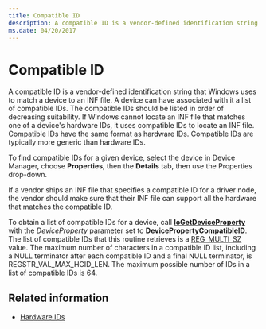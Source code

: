```yaml
---
title: Compatible ID
description: A compatible ID is a vendor-defined identification string that Windows uses to match a device to an INF file.
ms.date: 04/20/2017
---
```


# Compatible ID

A compatible ID is a vendor-defined identification string that Windows uses to match a device to an INF file. A device can have associated with it a list of compatible IDs. The compatible IDs should be listed in order of decreasing suitability. If Windows cannot locate an INF file that matches one of a device's hardware IDs, it uses compatible IDs to locate an INF file. Compatible IDs have the same format as hardware IDs. Compatible IDs are typically more generic than hardware IDs.

To find compatible IDs for a given device, select the device in Device Manager, choose **Properties**, then the **Details** tab, then use the Properties drop-down.

If a vendor ships an INF file that specifies a compatible ID for a driver node, the vendor should make sure that their INF file can support all the hardware that matches the compatible ID.

To obtain a list of compatible IDs for a device, call [**IoGetDeviceProperty**](/windows-hardware/drivers/ddi/wdm/nf-wdm-iogetdeviceproperty) with the *DeviceProperty* parameter set to **DevicePropertyCompatibleID**. The list of compatible IDs that this routine retrieves is a [REG_MULTI_SZ](/windows/desktop/SysInfo/registry-value-types) value. The maximum number of characters in a compatible ID list, including a NULL terminator after each compatible ID and a final NULL terminator, is REGSTR_VAL_MAX_HCID_LEN. The maximum possible number of IDs in a list of compatible IDs is 64.

## Related information

* [Hardware IDs](hardware-ids.md)
